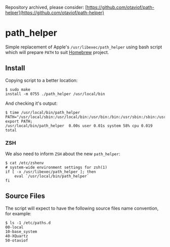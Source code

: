Repository archived, please consider: [https://github.com/otaviof/path-helper](https://github.com/otaviof/path-helper)

# path_helper

Simple replacement of Apple's `/usr/libexec/path_helper` using bash script which will prepare `PATH` to suit [Homebrew](http://brew.sh/) project.

## Install

Copying script to a better location:

    $ sudo make
    install -m 0755 ./path_helper /usr/local/bin

And checking it's output:

    $ time /usr/local/bin/path_helper
    PATH="/usr/local/sbin:/usr/local/bin:/usr/bin:/bin:/usr/sbin:/sbin:/usr/libexec:/opt/X11/bin:/Users/otaviof/.bin:/Users/otaviof/perl5/bin:/Users/otaviof/Go/bin"; export PATH;
    /usr/local/bin/path_helper  0.00s user 0.01s system 58% cpu 0.019 total

### ZSH

We also need to inform `ZSH` about the new `path_helper`:

    $ cat /etc/zshenv
    # system-wide environment settings for zsh(1)
    if [ -x /usr/libexec/path_helper ]; then
        eval `/usr/local/bin/path_helper`
    fi

## Source Files

The script will expect to have the following source files name convention, for example:

    $ ls -1 /etc/paths.d
    00-local
    10-base_system
    40-XQuartz
    50-otaviof

